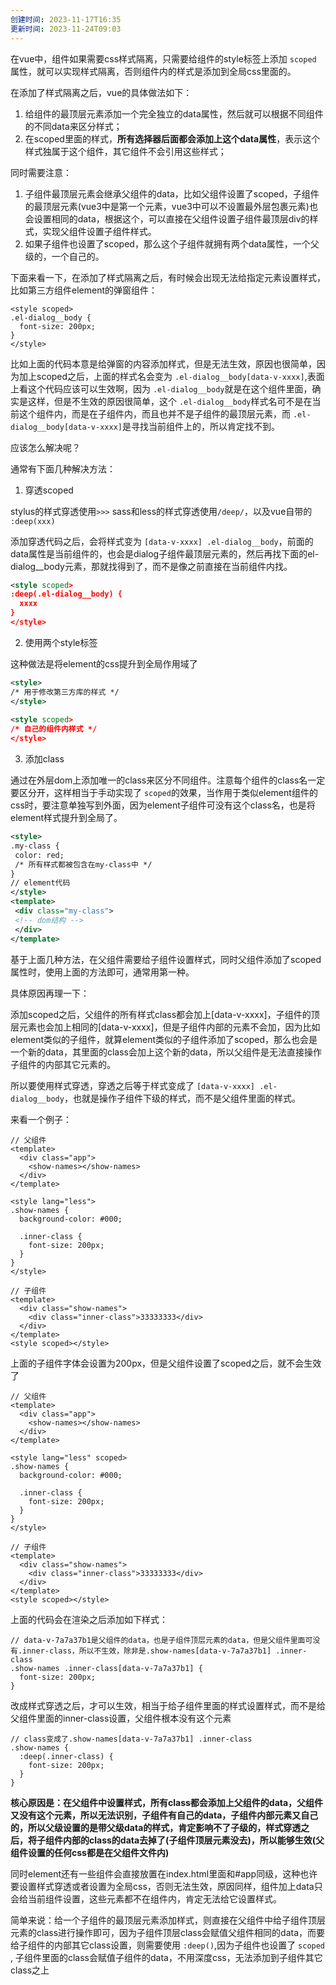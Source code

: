 ```yaml
---
创建时间: 2023-11-17T16:35
更新时间: 2023-11-24T09:03
---
```

在vue中，组件如果需要css样式隔离，只需要给组件的style标签上添加 `scoped` 属性，就可以实现样式隔离，否则组件内的样式是添加到全局css里面的。

在添加了样式隔离之后，vue的具体做法如下：

1. 给组件的最顶层元素添加一个完全独立的data属性，然后就可以根据不同组件的不同data来区分样式；
2. 在scoped里面的样式，**所有选择器后面都会添加上这个data属性**，表示这个样式独属于这个组件，其它组件不会引用这些样式；

同时需要注意：

1. 子组件最顶层元素会继承父组件的data，比如父组件设置了scoped，子组件的最顶层元素(vue3中是第一个元素，vue3中可以不设置最外层包裹元素)也会设置相同的data，根据这个，可以直接在父组件设置子组件最顶层div的样式，实现父组件设置子组件样式。
2. 如果子组件也设置了scoped，那么这个子组件就拥有两个data属性，一个父级的，一个自己的。

下面来看一下，在添加了样式隔离之后，有时候会出现无法给指定元素设置样式，比如第三方组件element的弹窗组件：

```vue
<style scoped>
.el-dialog__body {
  font-size: 200px;
}
</style>
```

比如上面的代码本意是给弹窗的内容添加样式，但是无法生效，原因也很简单，因为加上scoped之后，上面的样式名会变为 `.el-dialog__body[data-v-xxxx]`,表面上看这个代码应该可以生效啊，因为 `.el-dialog__body`就是在这个组件里面，确实是这样，但是不生效的原因很简单，这个 `.el-dialog__body`样式名可不是在当前这个组件内，而是在子组件内，而且也并不是子组件的最顶层元素，而 `.el-dialog__body[data-v-xxxx]`是寻找当前组件上的，所以肯定找不到。

应该怎么解决呢？

通常有下面几种解决方法：

1. 穿透scoped

stylus的样式穿透使用`>>>` sass和less的样式穿透使用`/deep/`，以及vue自带的 `:deep(xxx)`

添加穿透代码之后，会将样式变为 `[data-v-xxxx] .el-dialog__body`，前面的data属性是当前组件的，也会是dialog子组件最顶层元素的，然后再找下面的el-dialog__body元素，那就找得到了，而不是像之前直接在当前组件内找。

```xml
<style scoped>
:deep(.el-dialog__body) {
  xxxx
}
</style>
```

2. 使用两个style标签

这种做法是将element的css提升到全局作用域了

```xml
<style>
/* 用于修改第三方库的样式 */
</style>
 
<style scoped>
/* 自己的组件内样式 */
</style>
```

3. 添加class

通过在外层dom上添加唯一的class来区分不同组件。注意每个组件的class名一定要区分开，这样相当于手动实现了 `scoped`的效果，当作用于类似element组件的css时，要注意单独写到外面，因为element子组件可没有这个class名，也是将element样式提升到全局了。

```xml
<style>
.my-class {
 color: red;
 /* 所有样式都被包含在my-class中 */
}
// element代码
</style>
<template>
 <div class="my-class">
 <!-- dom结构 -->
 </div>
</template>
```

基于上面几种方法，在父组件需要给子组件设置样式，同时父组件添加了scoped属性时，使用上面的方法即可，通常用第一种。

具体原因再理一下：

添加scoped之后，父组件的所有样式class都会加上[data-v-xxxx]，子组件的顶层元素也会加上相同的[data-v-xxxx]，但是子组件内部的元素不会加，因为比如element类似的子组件，就算element类似的子组件添加了scoped，那么也会是一个新的data，其里面的class会加上这个新的data，所以父组件是无法直接操作子组件的内部其它元素的。

所以要使用样式穿透，穿透之后等于样式变成了 `[data-v-xxxx] .el-dialog__body`，也就是操作子组件下级的样式，而不是父组件里面的样式。

来看一个例子：

```vue
// 父组件
<template>
  <div class="app">
    <show-names></show-names>
  </div>
</template>

<style lang="less">
.show-names {
  background-color: #000;

  .inner-class {
    font-size: 200px;
  }
}
</style>

// 子组件
<template>
  <div class="show-names">
    <div class="inner-class">33333333</div>
  </div>
</template>
<style scoped></style>
```

上面的子组件字体会设置为200px，但是父组件设置了scoped之后，就不会生效了

```
// 父组件
<template>
  <div class="app">
    <show-names></show-names>
  </div>
</template>

<style lang="less" scoped>
.show-names {
  background-color: #000;

  .inner-class {
    font-size: 200px;
  }
}
</style>

// 子组件
<template>
  <div class="show-names">
    <div class="inner-class">33333333</div>
  </div>
</template>
<style scoped></style>
```

上面的代码会在渲染之后添加如下样式：

```vue
// data-v-7a7a37b1是父组件的data，也是子组件顶层元素的data，但是父组件里面可没有.inner-class，所以不生效，除非是.show-names[data-v-7a7a37b1] .inner-class
.show-names .inner-class[data-v-7a7a37b1] {
  font-size: 200px;
}
```

改成样式穿透之后，才可以生效，相当于给子组件里面的样式设置样式，而不是给父组件里面的inner-class设置，父组件根本没有这个元素

```vue
// class变成了.show-names[data-v-7a7a37b1] .inner-class
.show-names {
  :deep(.inner-class) {
    font-size: 200px;
  }
}
```

**核心原因是：在父组件中设置样式，所有class都会添加上父组件的data，父组件又没有这个元素，所以无法识别，子组件有自己的data，子组件内部元素又自己的，所以父级设置的是带父级data的样式，肯定影响不了子级的，样式穿透之后，将子组件内部的class的data去掉了(子组件顶层元素没去)，所以能够生效(父组件设置的任何css都是在父组件文件内)**

同时element还有一些组件会直接放置在index.html里面和#app同级，这种也许要设置样式穿透或者设置为全局css，否则无法生效，原因同样，组件加上data只会给当前组件设置，这些元素都不在组件内，肯定无法给它设置样式。

简单来说：给一个子组件的最顶层元素添加样式，则直接在父组件中给子组件顶层元素的class进行操作即可，因为子组件顶层class会赋值父组件相同的data，而要给子组件的内部其它class设置，则需要使用 `:deep()`,因为子组件也设置了 `scoped` , 子组件里面的class会赋值子组件的data，不用深度css，无法添加到子组件其它class之上